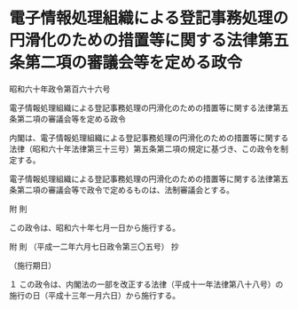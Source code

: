 # 電子情報処理組織による登記事務処理の円滑化のための措置等に関する法律第五条第二項の審議会等を定める政令

昭和六十年政令第百六十六号

電子情報処理組織による登記事務処理の円滑化のための措置等に関する法律第五条第二項の審議会等を定める政令

内閣は、電子情報処理組織による登記事務処理の円滑化のための措置等に関する法律（昭和六十年法律第三十三号）第五条第二項の規定に基づき、この政令を制定する。

電子情報処理組織による登記事務処理の円滑化のための措置等に関する法律第五条第二項の審議会等で政令で定めるものは、法制審議会とする。

附 則

この政令は、昭和六十年七月一日から施行する。

附 則 （平成一二年六月七日政令第三〇五号） 抄

（施行期日）

１ この政令は、内閣法の一部を改正する法律（平成十一年法律第八十八号）の施行の日（平成十三年一月六日）から施行する。
